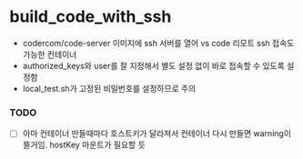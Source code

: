 # build_code_with_ssh
- codercom/code-server 이미지에 ssh 서버를 열어 vs code 리모트 ssh 접속도 가능한 컨테이너
- authorized_keys와 user를 잘 지정해서 별도 설정 없이 바로 접속할 수 있도록 설정함
- local_test.sh가 고정된 비밀번호를 설정하므로 주의

### TODO
- [ ] 아마 컨테이너 만들때마다 호스트키가 달라져서 컨테이너 다시 만들면 warning이 뜰거임. hostKey 마운트가 필요할 듯
